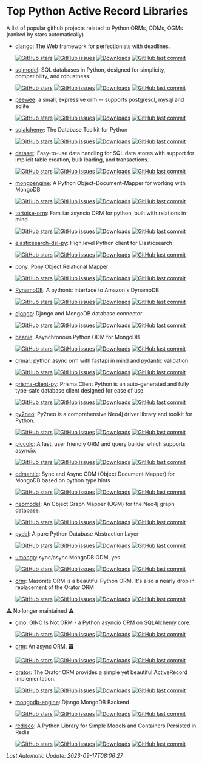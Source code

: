 # Top Python Active Record Libraries
A list of popular github projects related to Python ORMs, ODMs, OGMs (ranked by stars automatically)

- [django](https://github.com/django/django): The Web framework for perfectionists with deadlines. 

  [![GitHub stars](https://img.shields.io/github/stars/django/django.svg?style=social)](https://github.com/django/django) [![GitHub issues](https://img.shields.io/github/issues/django/django.svg)](https://github.com/django/django/issues) [![Downloads](https://img.shields.io/pypi/dw/Django)](https://pypi.org/project/Django/) [![GitHub last commit](https://img.shields.io/github/last-commit/django/django)](https://github.com/django/django/commits) 
- [sqlmodel](https://github.com/tiangolo/sqlmodel): SQL databases in Python, designed for simplicity, compatibility, and robustness. 

  [![GitHub stars](https://img.shields.io/github/stars/tiangolo/sqlmodel.svg?style=social)](https://github.com/tiangolo/sqlmodel) [![GitHub issues](https://img.shields.io/github/issues/tiangolo/sqlmodel.svg)](https://github.com/tiangolo/sqlmodel/issues) [![Downloads](https://img.shields.io/pypi/dw/sqlmodel)](https://pypi.org/project/sqlmodel/) [![GitHub last commit](https://img.shields.io/github/last-commit/tiangolo/sqlmodel)](https://github.com/tiangolo/sqlmodel/commits) 
- [peewee](https://github.com/coleifer/peewee): a small, expressive orm -- supports postgresql, mysql and sqlite 

  [![GitHub stars](https://img.shields.io/github/stars/coleifer/peewee.svg?style=social)](https://github.com/coleifer/peewee) [![GitHub issues](https://img.shields.io/github/issues/coleifer/peewee.svg)](https://github.com/coleifer/peewee/issues) [![Downloads](https://img.shields.io/pypi/dw/peewee)](https://pypi.org/project/peewee/) [![GitHub last commit](https://img.shields.io/github/last-commit/coleifer/peewee)](https://github.com/coleifer/peewee/commits) 
- [sqlalchemy](https://github.com/sqlalchemy/sqlalchemy): The Database Toolkit for Python 

  [![GitHub stars](https://img.shields.io/github/stars/sqlalchemy/sqlalchemy.svg?style=social)](https://github.com/sqlalchemy/sqlalchemy) [![GitHub issues](https://img.shields.io/github/issues/sqlalchemy/sqlalchemy.svg)](https://github.com/sqlalchemy/sqlalchemy/issues) [![Downloads](https://img.shields.io/pypi/dw/SQLAlchemy)](https://pypi.org/project/SQLAlchemy/) [![GitHub last commit](https://img.shields.io/github/last-commit/sqlalchemy/sqlalchemy)](https://github.com/sqlalchemy/sqlalchemy/commits) 
- [dataset](https://github.com/pudo/dataset): Easy-to-use data handling for SQL data stores with support for implicit table creation, bulk loading, and transactions. 

  [![GitHub stars](https://img.shields.io/github/stars/pudo/dataset.svg?style=social)](https://github.com/pudo/dataset) [![GitHub issues](https://img.shields.io/github/issues/pudo/dataset.svg)](https://github.com/pudo/dataset/issues) [![Downloads](https://img.shields.io/pypi/dw/dataset)](https://pypi.org/project/dataset/) [![GitHub last commit](https://img.shields.io/github/last-commit/pudo/dataset)](https://github.com/pudo/dataset/commits) 
- [mongoengine](https://github.com/MongoEngine/mongoengine): A Python Object-Document-Mapper for working with MongoDB 

  [![GitHub stars](https://img.shields.io/github/stars/MongoEngine/mongoengine.svg?style=social)](https://github.com/MongoEngine/mongoengine) [![GitHub issues](https://img.shields.io/github/issues/MongoEngine/mongoengine.svg)](https://github.com/MongoEngine/mongoengine/issues) [![Downloads](https://img.shields.io/pypi/dw/mongoengine)](https://pypi.org/project/mongoengine/) [![GitHub last commit](https://img.shields.io/github/last-commit/MongoEngine/mongoengine)](https://github.com/MongoEngine/mongoengine/commits) 
- [tortoise-orm](https://github.com/tortoise/tortoise-orm): Familiar asyncio ORM for python, built with relations in mind 

  [![GitHub stars](https://img.shields.io/github/stars/tortoise/tortoise-orm.svg?style=social)](https://github.com/tortoise/tortoise-orm) [![GitHub issues](https://img.shields.io/github/issues/tortoise/tortoise-orm.svg)](https://github.com/tortoise/tortoise-orm/issues) [![Downloads](https://img.shields.io/pypi/dw/tortoise-orm)](https://pypi.org/project/tortoise-orm/) [![GitHub last commit](https://img.shields.io/github/last-commit/tortoise/tortoise-orm)](https://github.com/tortoise/tortoise-orm/commits) 
- [elasticsearch-dsl-py](https://github.com/elastic/elasticsearch-dsl-py): High level Python client for Elasticsearch 

  [![GitHub stars](https://img.shields.io/github/stars/elastic/elasticsearch-dsl-py.svg?style=social)](https://github.com/elastic/elasticsearch-dsl-py) [![GitHub issues](https://img.shields.io/github/issues/elastic/elasticsearch-dsl-py.svg)](https://github.com/elastic/elasticsearch-dsl-py/issues) [![Downloads](https://img.shields.io/pypi/dw/elasticsearch-dsl)](https://pypi.org/project/elasticsearch-dsl/) [![GitHub last commit](https://img.shields.io/github/last-commit/elastic/elasticsearch-dsl-py)](https://github.com/elastic/elasticsearch-dsl-py/commits) 
- [pony](https://github.com/ponyorm/pony): Pony Object Relational Mapper 

  [![GitHub stars](https://img.shields.io/github/stars/ponyorm/pony.svg?style=social)](https://github.com/ponyorm/pony) [![GitHub issues](https://img.shields.io/github/issues/ponyorm/pony.svg)](https://github.com/ponyorm/pony/issues) [![Downloads](https://img.shields.io/pypi/dw/pony)](https://pypi.org/project/pony/) [![GitHub last commit](https://img.shields.io/github/last-commit/ponyorm/pony)](https://github.com/ponyorm/pony/commits) 
- [PynamoDB](https://github.com/pynamodb/PynamoDB): A pythonic interface to Amazon's DynamoDB 

  [![GitHub stars](https://img.shields.io/github/stars/pynamodb/PynamoDB.svg?style=social)](https://github.com/pynamodb/PynamoDB) [![GitHub issues](https://img.shields.io/github/issues/pynamodb/PynamoDB.svg)](https://github.com/pynamodb/PynamoDB/issues) [![Downloads](https://img.shields.io/pypi/dw/pynamodb)](https://pypi.org/project/pynamodb/) [![GitHub last commit](https://img.shields.io/github/last-commit/pynamodb/PynamoDB)](https://github.com/pynamodb/PynamoDB/commits) 
- [djongo](https://github.com/doableware/djongo): Django and MongoDB database connector 

  [![GitHub stars](https://img.shields.io/github/stars/doableware/djongo.svg?style=social)](https://github.com/doableware/djongo) [![GitHub issues](https://img.shields.io/github/issues/doableware/djongo.svg)](https://github.com/doableware/djongo/issues) [![Downloads](https://img.shields.io/pypi/dw/djongo)](https://pypi.org/project/djongo/) [![GitHub last commit](https://img.shields.io/github/last-commit/doableware/djongo)](https://github.com/doableware/djongo/commits) 
- [beanie](https://github.com/roman-right/beanie): Asynchronous Python ODM for MongoDB 

  [![GitHub stars](https://img.shields.io/github/stars/roman-right/beanie.svg?style=social)](https://github.com/roman-right/beanie) [![GitHub issues](https://img.shields.io/github/issues/roman-right/beanie.svg)](https://github.com/roman-right/beanie/issues) [![Downloads](https://img.shields.io/pypi/dw/beanie)](https://pypi.org/project/beanie/) [![GitHub last commit](https://img.shields.io/github/last-commit/roman-right/beanie)](https://github.com/roman-right/beanie/commits) 
- [ormar](https://github.com/collerek/ormar): python async orm with fastapi in mind and pydantic validation 

  [![GitHub stars](https://img.shields.io/github/stars/collerek/ormar.svg?style=social)](https://github.com/collerek/ormar) [![GitHub issues](https://img.shields.io/github/issues/collerek/ormar.svg)](https://github.com/collerek/ormar/issues) [![Downloads](https://img.shields.io/pypi/dw/ormar)](https://pypi.org/project/ormar/) [![GitHub last commit](https://img.shields.io/github/last-commit/collerek/ormar)](https://github.com/collerek/ormar/commits) 
- [prisma-client-py](https://github.com/RobertCraigie/prisma-client-py): Prisma Client Python is an auto-generated and fully type-safe database client designed for ease of use 

  [![GitHub stars](https://img.shields.io/github/stars/RobertCraigie/prisma-client-py.svg?style=social)](https://github.com/RobertCraigie/prisma-client-py) [![GitHub issues](https://img.shields.io/github/issues/RobertCraigie/prisma-client-py.svg)](https://github.com/RobertCraigie/prisma-client-py/issues) [![Downloads](https://img.shields.io/pypi/dw/prisma)](https://pypi.org/project/prisma/) [![GitHub last commit](https://img.shields.io/github/last-commit/RobertCraigie/prisma-client-py)](https://github.com/RobertCraigie/prisma-client-py/commits) 
- [py2neo](https://github.com/py2neo-org/py2neo): Py2neo is a comprehensive Neo4j driver library and toolkit for Python. 

  [![GitHub stars](https://img.shields.io/github/stars/py2neo-org/py2neo.svg?style=social)](https://github.com/py2neo-org/py2neo) [![GitHub issues](https://img.shields.io/github/issues/py2neo-org/py2neo.svg)](https://github.com/py2neo-org/py2neo/issues) [![Downloads](https://img.shields.io/pypi/dw/py2neo)](https://pypi.org/project/py2neo/) [![GitHub last commit](https://img.shields.io/github/last-commit/py2neo-org/py2neo)](https://github.com/py2neo-org/py2neo/commits) 
- [piccolo](https://github.com/piccolo-orm/piccolo): A fast, user friendly ORM and query builder which supports asyncio. 

  [![GitHub stars](https://img.shields.io/github/stars/piccolo-orm/piccolo.svg?style=social)](https://github.com/piccolo-orm/piccolo) [![GitHub issues](https://img.shields.io/github/issues/piccolo-orm/piccolo.svg)](https://github.com/piccolo-orm/piccolo/issues) [![Downloads](https://img.shields.io/pypi/dw/piccolo)](https://pypi.org/project/piccolo/) [![GitHub last commit](https://img.shields.io/github/last-commit/piccolo-orm/piccolo)](https://github.com/piccolo-orm/piccolo/commits) 
- [odmantic](https://github.com/art049/odmantic): Sync and Async ODM (Object Document Mapper) for MongoDB based on python type hints 

  [![GitHub stars](https://img.shields.io/github/stars/art049/odmantic.svg?style=social)](https://github.com/art049/odmantic) [![GitHub issues](https://img.shields.io/github/issues/art049/odmantic.svg)](https://github.com/art049/odmantic/issues) [![Downloads](https://img.shields.io/pypi/dw/odmantic)](https://pypi.org/project/odmantic/) [![GitHub last commit](https://img.shields.io/github/last-commit/art049/odmantic)](https://github.com/art049/odmantic/commits) 
- [neomodel](https://github.com/neo4j-contrib/neomodel): An Object Graph Mapper (OGM) for the Neo4j graph database. 

  [![GitHub stars](https://img.shields.io/github/stars/neo4j-contrib/neomodel.svg?style=social)](https://github.com/neo4j-contrib/neomodel) [![GitHub issues](https://img.shields.io/github/issues/neo4j-contrib/neomodel.svg)](https://github.com/neo4j-contrib/neomodel/issues) [![Downloads](https://img.shields.io/pypi/dw/neomodel)](https://pypi.org/project/neomodel/) [![GitHub last commit](https://img.shields.io/github/last-commit/neo4j-contrib/neomodel)](https://github.com/neo4j-contrib/neomodel/commits) 
- [pydal](https://github.com/web2py/pydal): A pure Python Database Abstraction Layer 

  [![GitHub stars](https://img.shields.io/github/stars/web2py/pydal.svg?style=social)](https://github.com/web2py/pydal) [![GitHub issues](https://img.shields.io/github/issues/web2py/pydal.svg)](https://github.com/web2py/pydal/issues) [![Downloads](https://img.shields.io/pypi/dw/pyDAL)](https://pypi.org/project/pyDAL/) [![GitHub last commit](https://img.shields.io/github/last-commit/web2py/pydal)](https://github.com/web2py/pydal/commits) 
- [umongo](https://github.com/Scille/umongo): sync/async MongoDB ODM, yes. 

  [![GitHub stars](https://img.shields.io/github/stars/Scille/umongo.svg?style=social)](https://github.com/Scille/umongo) [![GitHub issues](https://img.shields.io/github/issues/Scille/umongo.svg)](https://github.com/Scille/umongo/issues) [![Downloads](https://img.shields.io/pypi/dw/umongo)](https://pypi.org/project/umongo/) [![GitHub last commit](https://img.shields.io/github/last-commit/Scille/umongo)](https://github.com/Scille/umongo/commits) 
- [orm](https://github.com/MasoniteFramework/orm): Masonite ORM is a beautiful Python ORM. It's also a nearly drop in replacement of the Orator ORM 

  [![GitHub stars](https://img.shields.io/github/stars/MasoniteFramework/orm.svg?style=social)](https://github.com/MasoniteFramework/orm) [![GitHub issues](https://img.shields.io/github/issues/MasoniteFramework/orm.svg)](https://github.com/MasoniteFramework/orm/issues) [![Downloads](https://img.shields.io/pypi/dw/masonite-orm)](https://pypi.org/project/masonite-orm/) [![GitHub last commit](https://img.shields.io/github/last-commit/MasoniteFramework/orm)](https://github.com/MasoniteFramework/orm/commits) 

⚠️ No longer maintained ⚠️

- [gino](https://github.com/python-gino/gino): GINO Is Not ORM - a Python asyncio ORM on SQLAlchemy core. 

  [![GitHub stars](https://img.shields.io/github/stars/python-gino/gino.svg?style=social)](https://github.com/python-gino/gino) [![GitHub issues](https://img.shields.io/github/issues/python-gino/gino.svg)](https://github.com/python-gino/gino/issues) [![Downloads](https://img.shields.io/pypi/dw/gino)](https://pypi.org/project/gino/) [![GitHub last commit](https://img.shields.io/github/last-commit/python-gino/gino)](https://github.com/python-gino/gino/commits) 
- [orm](https://github.com/encode/orm): An async ORM. 🗃 

  [![GitHub stars](https://img.shields.io/github/stars/encode/orm.svg?style=social)](https://github.com/encode/orm) [![GitHub issues](https://img.shields.io/github/issues/encode/orm.svg)](https://github.com/encode/orm/issues) [![Downloads](https://img.shields.io/pypi/dw/orm)](https://pypi.org/project/orm/) [![GitHub last commit](https://img.shields.io/github/last-commit/encode/orm)](https://github.com/encode/orm/commits) 
- [orator](https://github.com/sdispater/orator): The Orator ORM provides a simple yet beautiful ActiveRecord implementation. 

  [![GitHub stars](https://img.shields.io/github/stars/sdispater/orator.svg?style=social)](https://github.com/sdispater/orator) [![GitHub issues](https://img.shields.io/github/issues/sdispater/orator.svg)](https://github.com/sdispater/orator/issues) [![Downloads](https://img.shields.io/pypi/dw/orator)](https://pypi.org/project/orator/) [![GitHub last commit](https://img.shields.io/github/last-commit/sdispater/orator)](https://github.com/sdispater/orator/commits) 
- [mongodb-engine](https://github.com/django-nonrel/mongodb-engine): Django MongoDB Backend 

  [![GitHub stars](https://img.shields.io/github/stars/django-nonrel/mongodb-engine.svg?style=social)](https://github.com/django-nonrel/mongodb-engine) [![GitHub issues](https://img.shields.io/github/issues/django-nonrel/mongodb-engine.svg)](https://github.com/django-nonrel/mongodb-engine/issues) [![Downloads](https://img.shields.io/pypi/dw/django-mongodb-engine)](https://pypi.org/project/django-mongodb-engine/) [![GitHub last commit](https://img.shields.io/github/last-commit/django-nonrel/mongodb-engine)](https://github.com/django-nonrel/mongodb-engine/commits) 
- [redisco](https://github.com/kiddouk/redisco): A Python Library for Simple Models and Containers Persisted in Redis  

  [![GitHub stars](https://img.shields.io/github/stars/kiddouk/redisco.svg?style=social)](https://github.com/kiddouk/redisco) [![GitHub issues](https://img.shields.io/github/issues/kiddouk/redisco.svg)](https://github.com/kiddouk/redisco/issues) [![Downloads](https://img.shields.io/pypi/dw/redisco)](https://pypi.org/project/redisco/) [![GitHub last commit](https://img.shields.io/github/last-commit/kiddouk/redisco)](https://github.com/kiddouk/redisco/commits) 

*Last Automatic Update: 2023-09-17T08:06:27*